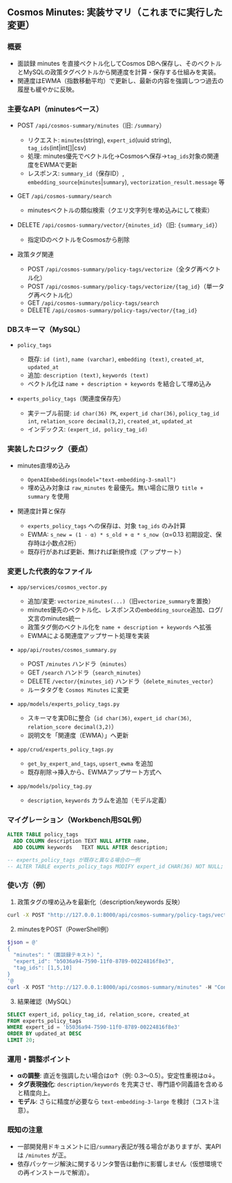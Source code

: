 ## Cosmos Minutes: 実装サマリ（これまでに実行した変更）

### 概要
- 面談録 minutes を直接ベクトル化してCosmos DBへ保存し、そのベクトルとMySQLの政策タグベクトルから関連度を計算・保存する仕組みを実装。
- 関連度はEWMA（指数移動平均）で更新し、最新の内容を強調しつつ過去の履歴も緩やかに反映。

### 主要なAPI（minutesベース）
- POST `/api/cosmos-summary/minutes`（旧: `/summary`）
  - リクエスト: `minutes`(string), `expert_id`(uuid string), `tag_ids`(int|int[]|csv)
  - 処理: minutes優先でベクトル化→Cosmosへ保存→`tag_ids`対象の関連度をEWMAで更新
  - レスポンス: `summary_id`（保存ID）, `embedding_source`(`minutes`|`summary`), `vectorization_result.message` 等

- GET `/api/cosmos-summary/search`
  - minutesベクトルの類似検索（クエリ文字列を埋め込みにして検索）

- DELETE `/api/cosmos-summary/vector/{minutes_id}`（旧: `{summary_id}`）
  - 指定IDのベクトルをCosmosから削除

- 政策タグ関連
  - POST `/api/cosmos-summary/policy-tags/vectorize`（全タグ再ベクトル化）
  - POST `/api/cosmos-summary/policy-tags/vectorize/{tag_id}`（単一タグ再ベクトル化）
  - GET  `/api/cosmos-summary/policy-tags/search`
  - DELETE `/api/cosmos-summary/policy-tags/vector/{tag_id}`

### DBスキーマ（MySQL）
- `policy_tags`
  - 既存: `id (int)`, `name (varchar)`, `embedding (text)`, `created_at`, `updated_at`
  - 追加: `description (text)`, `keywords (text)`
  - ベクトル化は `name + description + keywords` を結合して埋め込み

- `experts_policy_tags`（関連度保存先）
  - 実テーブル前提: `id char(36) PK`, `expert_id char(36)`, `policy_tag_id int`, `relation_score decimal(3,2)`, `created_at`, `updated_at`
  - インデックス: `(expert_id, policy_tag_id)`

### 実装したロジック（要点）
- minutes直埋め込み
  - `OpenAIEmbeddings(model="text-embedding-3-small")`
  - 埋め込み対象は `raw_minutes` を最優先。無い場合に限り `title + summary` を使用

- 関連度計算と保存
  - `experts_policy_tags` への保存は、対象 `tag_ids` のみ計算
  - EWMA: `s_new = (1 - α) * s_old + α * s_now`（α=0.13 初期設定、保存時は小数点2桁）
  - 既存行があれば更新、無ければ新規作成（アップサート）

### 変更した代表的なファイル
- `app/services/cosmos_vector.py`
  - 追加/変更: `vectorize_minutes(...)`（旧`vectorize_summary`を置換）
  - minutes優先のベクトル化、レスポンスの`embedding_source`追加、ログ/文言のminutes統一
  - 政策タグ側のベクトル化を `name + description + keywords` へ拡張
  - EWMAによる関連度アップサート処理を実装

- `app/api/routes/cosmos_summary.py`
  - POST `/minutes` ハンドラ（`minutes`）
  - GET `/search` ハンドラ（`search_minutes`）
  - DELETE `/vector/{minutes_id}` ハンドラ（`delete_minutes_vector`）
  - ルータタグを `Cosmos Minutes` に変更

- `app/models/experts_policy_tags.py`
  - スキーマを実DBに整合（`id char(36)`, `expert_id char(36)`, `relation_score decimal(3,2)`）
  - 説明文を「関連度（EWMA）」へ更新

- `app/crud/experts_policy_tags.py`
  - `get_by_expert_and_tags`, `upsert_ewma` を追加
  - 既存削除→挿入から、EWMAアップサート方式へ

- `app/models/policy_tag.py`
  - `description`, `keywords` カラムを追加（モデル定義）

### マイグレーション（Workbench用SQL例）
```sql
ALTER TABLE policy_tags
  ADD COLUMN description TEXT NULL AFTER name,
  ADD COLUMN keywords   TEXT NULL AFTER description;

-- experts_policy_tags が既存と異なる場合の一例
-- ALTER TABLE experts_policy_tags MODIFY expert_id CHAR(36) NOT NULL;
```

### 使い方（例）
1) 政策タグの埋め込みを最新化（description/keywords 反映）
```bash
curl -X POST "http://127.0.0.1:8000/api/cosmos-summary/policy-tags/vectorize"
```

2) minutesをPOST（PowerShell例）
```powershell
$json = @'
{
  "minutes": "（面談録テキスト）",
  "expert_id": "b5036a94-7590-11f0-8789-00224816f8e3",
  "tag_ids": [1,5,10]
}
'@
curl -X POST "http://127.0.0.1:8000/api/cosmos-summary/minutes" -H "Content-Type: application/json" --data "$json"
```

3) 結果確認（MySQL）
```sql
SELECT expert_id, policy_tag_id, relation_score, created_at
FROM experts_policy_tags
WHERE expert_id = 'b5036a94-7590-11f0-8789-00224816f8e3'
ORDER BY updated_at DESC
LIMIT 20;
```

### 運用・調整ポイント
- **αの調整**: 直近を強調したい場合はα↑（例: 0.3〜0.5）。安定性重視はα↓。
- **タグ表現強化**: `description/keywords` を充実させ、専門語や同義語を含めると精度向上。
- **モデル**: さらに精度が必要なら `text-embedding-3-large` を検討（コスト注意）。

### 既知の注意
- 一部開発用ドキュメントに旧`/summary`表記が残る場合がありますが、実APIは `/minutes` が正。
- 依存パッケージ解決に関するリンタ警告は動作に影響しません（仮想環境での再インストールで解消）。


